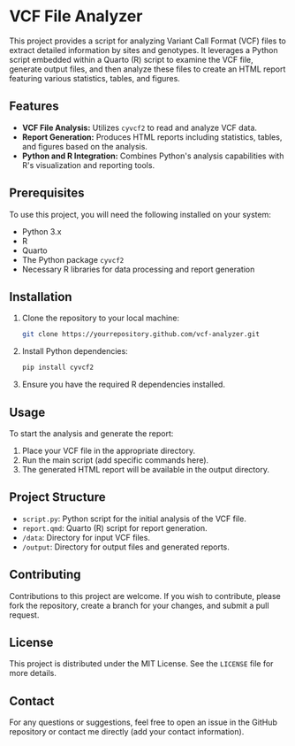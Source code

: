 # VCF File Analyzer

This project provides a script for analyzing Variant Call Format (VCF) files to extract detailed information by sites and genotypes. It leverages a Python script embedded within a Quarto (R) script to examine the VCF file, generate output files, and then analyze these files to create an HTML report featuring various statistics, tables, and figures.

## Features

- **VCF File Analysis:** Utilizes `cyvcf2` to read and analyze VCF data.
- **Report Generation:** Produces HTML reports including statistics, tables, and figures based on the analysis.
- **Python and R Integration:** Combines Python's analysis capabilities with R's visualization and reporting tools.

## Prerequisites

To use this project, you will need the following installed on your system:

- Python 3.x
- R
- Quarto
- The Python package `cyvcf2`
- Necessary R libraries for data processing and report generation

## Installation

1. Clone the repository to your local machine:

    ```bash
    git clone https://yourrepository.github.com/vcf-analyzer.git
    ```

2. Install Python dependencies:

    ```bash
    pip install cyvcf2
    ```

3. Ensure you have the required R dependencies installed.

## Usage

To start the analysis and generate the report:

1. Place your VCF file in the appropriate directory.
2. Run the main script (add specific commands here).
3. The generated HTML report will be available in the output directory.

## Project Structure

- `script.py`: Python script for the initial analysis of the VCF file.
- `report.qmd`: Quarto (R) script for report generation.
- `/data`: Directory for input VCF files.
- `/output`: Directory for output files and generated reports.

## Contributing

Contributions to this project are welcome. If you wish to contribute, please fork the repository, create a branch for your changes, and submit a pull request.

## License

This project is distributed under the MIT License. See the `LICENSE` file for more details.

## Contact

For any questions or suggestions, feel free to open an issue in the GitHub repository or contact me directly (add your contact information).
